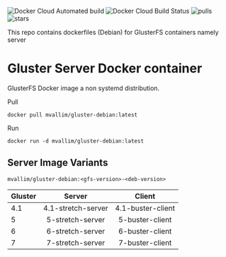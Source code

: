 ![Docker Cloud Automated build](https://img.shields.io/docker/cloud/automated/mvallim/gluster-debian)
![Docker Cloud Build Status](https://img.shields.io/docker/cloud/build/mvallim/gluster-debian)
![pulls](https://img.shields.io/docker/pulls/mvallim/gluster-debian)
![stars](https://img.shields.io/docker/stars/mvallim/gluster-debian)

This repo contains dockerfiles (Debian) for GlusterFS containers namely server

# Gluster Server Docker container

GlusterFS Docker image a non systemd distribution.

Pull

```console
docker pull mvallim/gluster-debian:latest
```

Run

```console
docker run -d mvallim/gluster-debian:latest
```

## Server Image Variants

```text
mvallim/gluster-debian:<gfs-version>-<deb-version>
```

| Gluster | Server             | Client            |
|---------|:------------------:|:-----------------:|
| 4.1     | 4.1-stretch-server | 4.1-buster-client |
| 5       | 5-stretch-server   | 5-buster-client   |
| 6       | 6-stretch-server   | 6-buster-client   |
| 7       | 7-stretch-server   | 7-buster-client   |
